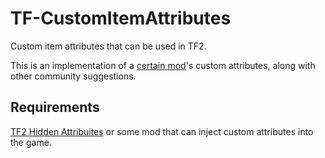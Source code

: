 # TF-CustomItemAttributes
Custom item attributes that can be used in TF2.

This is an implementation of a [certain mod](https://github.com/rafradek/sigsegv-mvm)'s custom attributes, along with other community suggestions.

## Requirements
[TF2 Hidden Attribuites](https://github.com/rafradek/TF2-Hidden-Attributes) or some mod that can inject custom attributes into the game.

